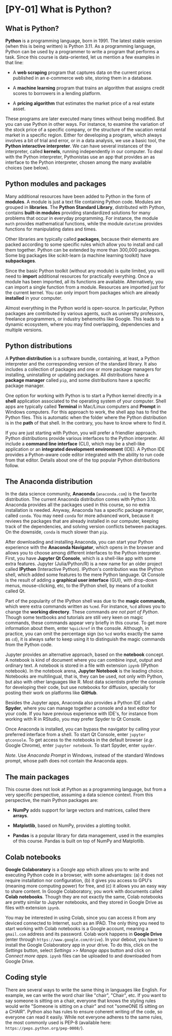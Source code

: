# [PY-01] What is Python? 

## What is Python?

**Python** is a programming language, born in 1991. The latest stable version (when this is being written) is Python 3.11. As a programming language, Python can be used by a programmer to write a program that performs a task. Since this course is data-oriented, let us mention a few examples in that line:

* A **web scraping** program that captures data on the current prices published in an e-commerce web site, storing them in a database.

* A **machine learning** program that trains an algorithm that assigns credit scores to borrowers in a lending platform.

* A **pricing algorithm** that estimates the market price of a real estate asset.

These programs are later executed many times without being modified. But you can use Python in other ways. For instance, to examine the variation of the stock price of a specific company, or the structure of the vacation rental market in a specific region. Either for developing a program, which always involves a bit of trial and error, or in a data analysis, we use a basic tool, the **Python interactive interpreter**. We can have several instances of the interpreter, called **kernels**, running independently in our computer. To deal with the Python interpreter, Pythonistas use an app that provides an as interface to the Python interpreter, chosen among the many available choices (see below). 

## Python modules and packages

Many additional resources have been added to Python in the form of **modules**. A module is just a text file containing Python code. Modules are grouped in **libraries**. The **Python Standard Library**, distributed with Python, contains **built-in modules** providing standardized solutions for many problems that occur in everyday programming. For instance, the module `math` provides mathematical functions, while the module `datetime` provides functions for manipulating dates and times.

Other libraries are typically called **packages**, because their elements are packed according to some specific rules which allow you to install and call them together. Python can be extended by more than 300,000 packages. Some big packages like scikit-learn (a machine learning toolkit) have **subpackages**.

Since the basic Python toolkit (without any module) is quite limited, you will need to **import** additional resources for practically everything. Once a module has been imported, all its functions are available. Alternatively, you can import a single function from a module. Resources are imported just for the current kernel. You can only import from packages which are already **installed** in your computer. 

Almost everything in the Python world is open-source. In particular, Python packages are contributed by various agents, such as university professors, freelance programmers, or industry behemoths like Google. This leads to a dynamic ecosystem, where you may find overlapping, dependencies and multiple versions. 

## Python distributions

A **Python distribution** is a software bundle, containing, at least, a Python interpreter and the corresponding version of the standard library. It also includes a collection of packages and one or more package managers for installing, uninstalling or updating packages. All distributions have a **package manager** called `pip`, and some distributions have a specific package manager.

One option for working with Python is to start a Python kernel directly in a **shell** application associated to the operating system of your computer. Shell apps are typically called **Terminal** in Mac/Linux computers and **Prompt** in Windows computers. For this approach to work, the shell app has to find the Python files. This is automatic when the folder where the Python distribution is in the **path** of that shell. In the contrary, you have to know where to find it. 

If you are just starting with Python, you will prefer a friendlier approach. Python distributions provide various interfaces to the Python interpreter. All include a **command line interface** (CLI), which may be a shell-like application or an **integrated development environment** (IDE). A Python IDE provides a Python-aware code editor integrated with the ability to run code from that editor. Details about one of the top popular Python distributions follow.

## The Anaconda distribution

In the data science community, **Anaconda** (`anaconda.com`) is the favorite distribution. The current Anaconda distribution comes with Python 3.10. Anaconda provides all the packages used in this course, so no extra installation is needed. Anyway, Anaconda has a specific package manager, called `conda`. You may need `conda` for more advanced work, because it reviews the packages that are already installed in our computer, keeping track of the dependencies, and solving version conflicts between packages. On the downside, `conda` is much slower than `pip`.

After downloading and installing Anaconda, you can start your Python experience with the **Anaconda Navigator**, which opens in the browser and allows you to choose among different interfaces to the Python interpreter. First, you have **Jupyter Qt Console**, which is a shell-like app with some extra features. Jupyter (Julia/Python/R) is a new name for an older project called **IPython** (Interactive Python). IPython's contribution was the IPython shell, which added some features to the mere Python language. Qt Console is the result of adding a **graphical user interface** (GUI), with drop-down menus, mouse-clicking, etc, to the IPython shell, by means of a toolkit called Qt.

Part of the popularity of the IPython shell was due to the **magic commands**, which were extra commands written as `%cmd`. For instance, `%cd` allows you to change the **working directory**. These commands *are not part of Python*. Though some textbooks and tutorials are still very keen on magic commands, these commands appear very briefly in this course. To get more information about them, enter `%quickref` in the console. Although, in practice, you can omit the percentage sign (so `%cd` works exactly the same as `cd`), it is always safer to keep using it to distinguish the magic commands from the Python code.

Jupyter provides an alternative approach, based on the **notebook** concept. A notebook is kind of document where you can combine input, output and ordinary text. A notebook is stored in a file with extension `ipynb` (IPython notebook). In the notebook arena, **Jupyter Notebook** is the leading choice. Notebooks are multilingual, that is, they can be used, not only with Python, but also with other languages like R. Most data scientists prefer the console for developing their code, but use notebooks for diffusion, specially for posting their work on platforms like **GitHub**.

Besides the Jupyter apps, Anaconda also provides a Python IDE called **Spyder**, where you can manage together a console and a text editor for your code. If you have previous experience with IDE's, for instance from working with R in RStudio, you may prefer Spyder to Qt Console.

Once Anaconda is installed, you can bypass the navigator by calling your preferred interface from a shell. To start Qt Console, enter `jupyter qtconsole`. To get access to the notebooks in the default browser (*e.g*. Google Chrome), enter `jupyter notebook`. To start Spyder, enter `spyder`.

*Note*. Use *Anaconda Prompt* in Windows, instead of the standard Windows prompt, whose path does not contain the Anaconda apps.

## The main packages

This course does not look at Python as a programming language, but from a very specific perspective, assuming a data science context. From this perspective, the main Python packages are:

* **NumPy** adds support for large vectors and matrices, called there **arrays**.

* **Matplotlib**, based on NumPy, provides a plotting toolkit.

* **Pandas** is a popular library for data management, used in the examples of this course. Pandas is built on top of NumPy and Matplotlib.

## Colab notebooks

**Google Colaboratory** is a Google app which allows you to write and executing Python code in a browser, with some advantages: (a) it does not require installation nor configuration, (b) it gives you access to GPU's (meaning more computing power) for free, and (c) it allows you an easy way to share content. In Google Colaboratory, you work with documents called **Colab notebooks**. Though they are not exactly the same, Colab notebooks are pretty similar to Jupyter notebooks, and they stored in Google Drive as files with extension `ipynb`. 

You may be interested in using Colab, since you can access it from any deviced connected to Internet, such as an IPAD. The only thing you need to start working with Colab notebooks is a Google account, meaning a `gmail.com` address and its password. Colab work happens in **Google Drive** (enter through `https://www.google.com/drive`). In your debout, you have to install the Google Colaboratory app in your drive. To do this, click on the *Settings* button, select *Settings >> Manage apps* button and click on *Connect more apps*. `ipynb` files can be uploaded to and downloaded from Google Drive.

## Coding style

There are several ways to write the same thing in languages like English. For example, we can write the word chair like "chair", "Chair", etc. If you want to say someone is sitting on a chair, everyone that knows the styling rules would write "Someone is sitting on a chair" and not "someONE IS sitting on a CHAIR". Python also has rules to ensure coherent writing of the code, so everyone can read it easily. While not everyone adheres to the same rules, the most commonly used is PEP-8 (available here: `https://peps.python.org/pep-0008/`).

